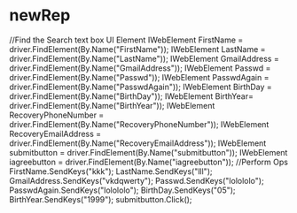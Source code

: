 # newRep

  //Find the Search text box UI Element
            IWebElement FirstName = driver.FindElement(By.Name("FirstName"));
            IWebElement LastName = driver.FindElement(By.Name("LastName"));
            IWebElement GmailAddress = driver.FindElement(By.Name("GmailAddress"));
            IWebElement Passwd = driver.FindElement(By.Name("Passwd"));
            IWebElement PasswdAgain = driver.FindElement(By.Name("PasswdAgain"));
            IWebElement BirthDay = driver.FindElement(By.Name("BirthDay"));
            IWebElement BirthYear= driver.FindElement(By.Name("BirthYear"));
            IWebElement RecoveryPhoneNumber = driver.FindElement(By.Name("RecoveryPhoneNumber"));
            IWebElement RecoveryEmailAddress = driver.FindElement(By.Name("RecoveryEmailAddress"));
            IWebElement submitbutton = driver.FindElement(By.Name("submitbutton"));
            IWebElement iagreebutton = driver.FindElement(By.Name("iagreebutton"));
            //Perform Ops
            FirstName.SendKeys("kkk");
            LastName.SendKeys("lll");
            GmailAddress.SendKeys("vkdqwerty");
            Passwd.SendKeys("lolololo");
            PasswdAgain.SendKeys("lolololo");
            BirthDay.SendKeys("05");
            BirthYear.SendKeys("1999");
            submitbutton.Click();

